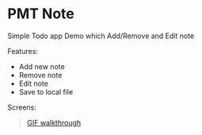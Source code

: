 # PMT Note

Simple Todo app Demo which Add/Remove and Edit note

Features:

 * Add new note
 * Remove note
 * Edit note
 * Save to local file
 
Screens:

<blockquote class="imgur-embed-pub" lang="en" data-id="aCuSawK"><a href="http://i.imgur.com/aCuSawK.gifv">GIF walkthrough</a></blockquote><script async src="//s.imgur.com/min/embed.js" charset="utf-8"></script>
